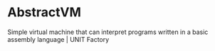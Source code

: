 # AbstractVM
Simple virtual machine that can interpret programs written in a basic assembly language | UNIT Factory
